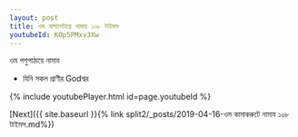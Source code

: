 ```yaml
---
layout: post
title: ওম যাগ্যাপটায়ে নামায ১০৮ টাইমস
youtubeId: KOp5PMxv3Xw
---
```

 
 
 ওম পশুপাঠায়ে নামায  
 
 -  যিনি সকল প্রাণীর Godশ্বর 
 
  
 
  
 
 
 
 
 
 


{% include youtubePlayer.html id=page.youtubeId %}
 
[Next]({{ site.baseurl }}{% link  split2/_posts/2019-04-16-ওম কামাকরুটে নামায ১০৮ টাইমস.md%})
 
